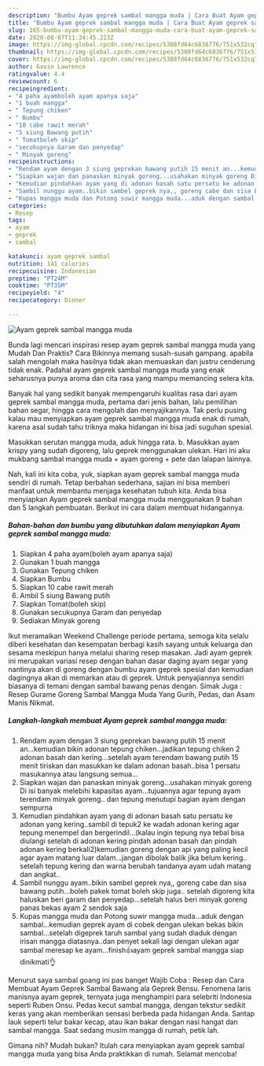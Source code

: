 ```yaml
---
description: "Bumbu Ayam geprek sambal mangga muda | Cara Buat Ayam geprek sambal mangga muda Yang Mudah Dan Praktis"
title: "Bumbu Ayam geprek sambal mangga muda | Cara Buat Ayam geprek sambal mangga muda Yang Mudah Dan Praktis"
slug: 165-bumbu-ayam-geprek-sambal-mangga-muda-cara-buat-ayam-geprek-sambal-mangga-muda-yang-mudah-dan-praktis
date: 2020-08-07T11:34:45.223Z
image: https://img-global.cpcdn.com/recipes/5308fd64c6836776/751x532cq70/ayam-geprek-sambal-mangga-muda-foto-resep-utama.jpg
thumbnail: https://img-global.cpcdn.com/recipes/5308fd64c6836776/751x532cq70/ayam-geprek-sambal-mangga-muda-foto-resep-utama.jpg
cover: https://img-global.cpcdn.com/recipes/5308fd64c6836776/751x532cq70/ayam-geprek-sambal-mangga-muda-foto-resep-utama.jpg
author: Gavin Lawrence
ratingvalue: 4.4
reviewcount: 6
recipeingredient:
- "4 paha ayamboleh ayam apanya saja"
- "1 buah mangga"
- " Tepung chiken"
- " Bumbu"
- "10 cabe rawit merah"
- "5 siung Bawang putih"
- " Tomatboleh skip"
- "secukupnya Garam dan penyedap"
- " Minyak goreng"
recipeinstructions:
- "Rendam ayam dengan 3 siung geprekan bawang putih 15 menit an...kemudian bikin adonan tepung chiken...jadikan tepung chiken 2 adonan basah dan kering...setelah ayam terendam bawang putih 15 menit tiriskan dan masukkan ke dalam adonan basah..bisa 1 persatu masukannya atau langsung semua..."
- "Siapkan wajan dan panaskan minyak goreng...usahakan minyak goreng Di isi banyak melebihi kapasitas ayam...tujuannya agar tepung ayam terendam minyak goreng.. dan tepung menutupi bagian ayam dengan sempurna"
- "Kemudian pindahkan ayam yang di adonan basah satu persatu ke adonan yang kering..sambil di tepuk2 ke wadah adonan kering agar tepung menempel dan bergerindil...(kalau ingin tepung nya tebal bisa diulangi setelah di adonan kering pindah adonan basah dan pindah adonan kering berkali2)kemudian goreng dengan api yang paling kecil agar ayam matang luar dalam...jangan dibolak balik jika belum kering.. setelah tepung kering dan warna berubah tandanya ayam udah matang dan angkat.."
- "Sambil nunggu ayam..bikin sambel geprek nya,, goreng cabe dan sisa bawang putih...boleh pakek tomat boleh skip juga.. setelah digoreng kita haluskan beri garam dan penyedap...setelah halus beri minyak goreng panas bekas ayam 2 sendok saja"
- "Kupas mangga muda dan Potong suwir mangga muda...aduk dengan sambal...kemudian geprek ayam di cobek dengan ulekan bekas bikin sambal...setelah digeprek taruh sambal yang sudah diaduk dengan irisan mangga diatasnya..dan penyet sekali lagi dengan ulekan agar sambal meresap ke ayam...finish👍ayam geprek sambal mangga siap dinikmati👌"
categories:
- Resep
tags:
- ayam
- geprek
- sambal

katakunci: ayam geprek sambal 
nutrition: 141 calories
recipecuisine: Indonesian
preptime: "PT24M"
cooktime: "PT35M"
recipeyield: "4"
recipecategory: Dinner

---
```



![Ayam geprek sambal mangga muda](https://img-global.cpcdn.com/recipes/5308fd64c6836776/751x532cq70/ayam-geprek-sambal-mangga-muda-foto-resep-utama.jpg)

Bunda lagi mencari inspirasi resep ayam geprek sambal mangga muda yang Mudah Dan Praktis? Cara Bikinnya memang susah-susah gampang. apabila salah mengolah maka hasilnya tidak akan memuaskan dan justru cenderung tidak enak. Padahal ayam geprek sambal mangga muda yang enak seharusnya punya aroma dan cita rasa yang mampu memancing selera kita.

Banyak hal yang sedikit banyak mempengaruhi kualitas rasa dari ayam geprek sambal mangga muda, pertama dari jenis bahan, lalu pemilihan bahan segar, hingga cara mengolah dan menyajikannya. Tak perlu pusing kalau mau menyiapkan ayam geprek sambal mangga muda enak di rumah, karena asal sudah tahu triknya maka hidangan ini bisa jadi suguhan spesial.

Masukkan serutan mangga muda, aduk hingga rata. b. Masukkan ayam krispy yang sudah digoreng, lalu geprek menggunakan ulekan. Hari ini aku mukbang sambal mangga muda + ayam goreng + pete dan lalapan lainnya.


Nah, kali ini kita coba, yuk, siapkan ayam geprek sambal mangga muda sendiri di rumah. Tetap berbahan sederhana, sajian ini bisa memberi manfaat untuk membantu menjaga kesehatan tubuh kita. Anda bisa menyiapkan Ayam geprek sambal mangga muda menggunakan 9 bahan dan 5 langkah pembuatan. Berikut ini cara dalam membuat hidangannya.

<!--inarticleads1-->

##### Bahan-bahan dan bumbu yang dibutuhkan dalam menyiapkan Ayam geprek sambal mangga muda:

1. Siapkan 4 paha ayam(boleh ayam apanya saja)
1. Gunakan 1 buah mangga
1. Gunakan  Tepung chiken
1. Siapkan  Bumbu
1. Siapkan 10 cabe rawit merah
1. Ambil 5 siung Bawang putih
1. Siapkan  Tomat(boleh skip)
1. Gunakan secukupnya Garam dan penyedap
1. Sediakan  Minyak goreng


Ikut meramaikan Weekend Challenge periode pertama, semoga kita selalu diberi kesehatan dan kesempatan berbagi kasih sayang untuk keluarga dan sesama meskipun hanya melalui sharing resep masakan. Jadi ayam geprek ini merupakan variasi resep dengan bahan dasar daging ayam segar yang nantinya akan di goreng dengan bumbu ayam geprek spesial dan kemudian dagingnya akan di memarkan atau di geprek. Untuk penyajiannya sendiri biasanya di temani dengan sambal bawang penas dengan. Simak Juga : Resep Gurame Goreng Sambal Mangga Muda Yang Gurih, Pedas, dan Asam Manis Nikmat. 

<!--inarticleads2-->

##### Langkah-langkah membuat Ayam geprek sambal mangga muda:

1. Rendam ayam dengan 3 siung geprekan bawang putih 15 menit an...kemudian bikin adonan tepung chiken...jadikan tepung chiken 2 adonan basah dan kering...setelah ayam terendam bawang putih 15 menit tiriskan dan masukkan ke dalam adonan basah..bisa 1 persatu masukannya atau langsung semua...
1. Siapkan wajan dan panaskan minyak goreng...usahakan minyak goreng Di isi banyak melebihi kapasitas ayam...tujuannya agar tepung ayam terendam minyak goreng.. dan tepung menutupi bagian ayam dengan sempurna
1. Kemudian pindahkan ayam yang di adonan basah satu persatu ke adonan yang kering..sambil di tepuk2 ke wadah adonan kering agar tepung menempel dan bergerindil...(kalau ingin tepung nya tebal bisa diulangi setelah di adonan kering pindah adonan basah dan pindah adonan kering berkali2)kemudian goreng dengan api yang paling kecil agar ayam matang luar dalam...jangan dibolak balik jika belum kering.. setelah tepung kering dan warna berubah tandanya ayam udah matang dan angkat..
1. Sambil nunggu ayam..bikin sambel geprek nya,, goreng cabe dan sisa bawang putih...boleh pakek tomat boleh skip juga.. setelah digoreng kita haluskan beri garam dan penyedap...setelah halus beri minyak goreng panas bekas ayam 2 sendok saja
1. Kupas mangga muda dan Potong suwir mangga muda...aduk dengan sambal...kemudian geprek ayam di cobek dengan ulekan bekas bikin sambal...setelah digeprek taruh sambal yang sudah diaduk dengan irisan mangga diatasnya..dan penyet sekali lagi dengan ulekan agar sambal meresap ke ayam...finish👍ayam geprek sambal mangga siap dinikmati👌


Menurut saya sambal goang ini pas banget Wajib Coba : Resep dan Cara Membuat Ayam Geprek Sambal Bawang ala Geprek Bensu. Fenomena laris manisnya ayam geprek, ternyata juga menghampiri para selebriti Indonesia seperti Ruben Onsu. Pedas kecut sambal mangga, dengan tekstur sedikit keras yang akan memberikan sensasi berbeda pada hidangan Anda. Santap lauk seperti telur bakar kecap, atau ikan bakar dengan nasi hangat dan sambal mangga. Saat sedang musim mangga di rumah, petik lah. 

Gimana nih? Mudah bukan? Itulah cara menyiapkan ayam geprek sambal mangga muda yang bisa Anda praktikkan di rumah. Selamat mencoba!
